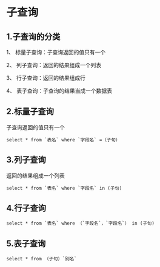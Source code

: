 # 子查询

## 1.子查询的分类

1、 标量子查询：子查询返回的值只有一个

2、 列子查询：返回的结果组成一个列表

3、 行子查询：返回的结果组成行

4、 表子查询：子查询的结果当成一个数据表



## 2.标量子查询

子查询返回的值只有一个

```mysql
select * from `表名` where `字段名` =（子句）
```



## 3.列子查询

返回的结果组成一个列表

```mysql
select * from `表名` where `字段名` in (子句)
```



## 4.行子查询

```mysql
select * from `表名` where （`字段名`，`字段名`） in (子句)
```



## 5.表子查询

```mysql
select * from （子句）`别名` 
```

